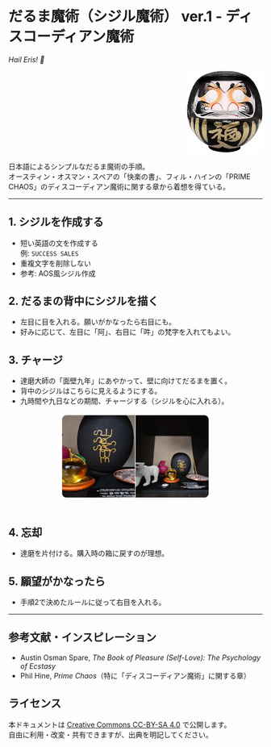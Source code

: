 # だるま魔術（シジル魔術） ver.1 - ディスコーディアン魔術

_Hail Eris! 🍏_

<div align="right">
<img src="daruma_black.jpg" width="150"><br>
</div>

日本語によるシンプルなだるま魔術の手順。  
オースティン・オスマン・スペアの「快楽の書」、フィル・ハインの「PRIME CHAOS」のディスコーディアン魔術に関する章から着想を得ている。  

---

## 1. シジルを作成する
- 短い英語の文を作成する  
  例: `SUCCESS SALES`
- 重複文字を削除しない  
- 参考: AOS風シジル作成  

## 2. だるまの背中にシジルを描く
- 左目に目を入れる。願いがかなったら右目にも。  
- 好みに応じて、左目に「阿」、右目に「吽」の梵字を入れてもよい。  

## 3. チャージ
- 達磨大師の「面壁九年」にあやかって、壁に向けてだるまを置く。  
- 背中のシジルはこちらに見えるようにする。  
- 九時間や九日などの期間、チャージする（シジルを心に入れる）。  

<div align="center">
<img src="daruma-sigil-ex01.png" width="300">
</div>
<br>

## 4. 忘却
- 達磨を片付ける。購入時の箱に戻すのが理想。  

## 5. 願望がかなったら
- 手順2で決めたルールに従って右目を入れる。  

---

## 参考文献・インスピレーション
- Austin Osman Spare, *The Book of Pleasure (Self-Love): The Psychology of Ecstasy*  
- Phil Hine, *Prime Chaos*（特に「ディスコーディアン魔術」に関する章）  

## ライセンス
本ドキュメントは [Creative Commons CC-BY-SA 4.0](https://creativecommons.org/licenses/by-sa/4.0/deed.ja) で公開します。  
自由に利用・改変・共有できますが、出典を明記してください。  
